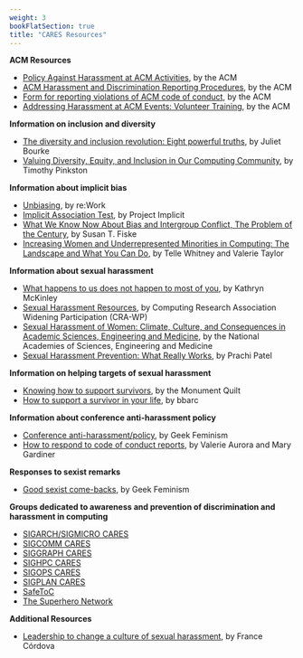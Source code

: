 ```yaml
---
weight: 3
bookFlatSection: true
title: "CARES Resources"
---
```


__ACM Resources__
* [Policy Against Harassment at ACM Activities](https://www.acm.org/special-interest-groups/volunteer-resources/officers-manual/policy-against-discrimination-and-harassment), by the ACM
* [ACM Harassment and Discrimination Reporting Procedures](https://www.acm.org/about-acm/reporting-unacceptable-behavior), by the ACM
* [Form for reporting violations of ACM code of conduct](https://services.acm.org/harass/harass.cfm), by the ACM
* [Addressing Harassment at ACM Events: Volunteer Training](https://youtu.be/jKfAAU2-qs0), by the ACM

__Information on inclusion and diversity__
* [The diversity and inclusion revolution: Eight powerful truths](https://urldefense.com/v3/__https:/www2.deloitte.com/us/en/insights/deloitte-review/issue-22/diversity-and-inclusion-at-work-eight-powerful-truths.html__;!!LIr3w8kk_Xxm!_b4N7uIztEGZI2NNVIfCL_fXdqGIoDproDX17-FkX9-josxIjI--5x1jDJJ_$), by Juliet Bourke
* [Valuing Diversity, Equity, and Inclusion in Our Computing Community](https://urldefense.com/v3/__https:/www.sigarch.org/valuing-diversity-equity-and-inclusion-in-our-computing-community/__;!!LIr3w8kk_Xxm!_b4N7uIztEGZI2NNVIfCL_fXdqGIoDproDX17-FkX9-josxIjI--5wykFZfN$), by Timothy Pinkston

__Information about implicit bias__
* [Unbiasing](https://rework.withgoogle.com/subjects/unbiasing/), by re:Work
* [Implicit Association Test](https://implicit.harvard.edu/implicit/takeatest.html), by Project Implicit
* [What We Know Now About Bias and Intergroup Conflict, The Problem of the Century](https://journals.sagepub.com/doi/10.1111/1467-8721.00183), by Susan T. Fiske
* [Increasing Women and Underrepresented Minorities in Computing: The Landscape and What You Can Do](https://www.computer.org/csdl/magazine/co/2018/10/mco2018100024/17D45X2fUFy), by Telle Whitney and Valerie Taylor

__Information about sexual harassment__
* [What happens to us does not happen to most of you](https://www.sigarch.org/what-happens-to-us-does-not-happen-to-most-of-you/), by Kathryn McKinley
* [Sexual Harassment Resources](https://cra.org/cra-wp/sexual-harassment/), by Computing Research Association Widening Participation (CRA-WP)
* [Sexual Harassment of Women: Climate, Culture, and Consequences in Academic Sciences, Engineering and Medicine](https://sites.nationalacademies.org/shstudy/index.htm), by the National Academies of Sciences, Engineering and Medicine
* [Sexual Harassment Prevention: What Really Works](https://spectrum.ieee.org/at-work/tech-careers/sexual-harassment-prevention-what-really-works), by Prachi Patel

__Information on helping targets of sexual harassment__
* [Knowing how to support survivors](https://themonumentquilt.org/supportingsurvivors.pdf), by the Monument Quilt
* [How to support a survivor in your life](https://barcc.org/help/someone/), by bbarc

__Information about conference anti-harassment policy__
* [Conference anti-harassment/policy](https://geekfeminism.wikia.org/wiki/Conference_anti-harassment/Policy), by Geek Feminism
* [How to respond to code of conduct reports](https://files.frameshiftconsulting.com/books/cocguide.pdf), by Valerie Aurora and Mary Gardiner

__Responses to sexist remarks__
* [Good sexist come-backs](https://geekfeminism.wikia.org/wiki/Good_sexism_comebacks), by Geek Feminism

__Groups dedicated to awareness and prevention of discrimination and harassment in computing__
* [SIGARCH/SIGMICRO CARES](https://www.sigarch.org/benefit/cares/)
* [SIGCOMM CARES](https://conferences.sigcomm.org/sigcomm/2018/policies.html)
* [SIGGRAPH CARES](https://www.siggraph.org/acm-siggraph-cares/)
* [SIGHPC CARES](https://www.sighpc.org/about/policies-and-guidelines/acm-sighpc-cares)
* [SIGOPS CARES](https://www.sigops.org/cares/)
* [SIGPLAN CARES](http://www.sigplan.org/Cares/)
* [SafeToC](http://safetoc.org/)
* [The Superhero Network](https://github.com/iyzhang/superhero-network)

__Additional Resources__
* [Leadership to change a culture of sexual harassment](https://science.sciencemag.org/content/sci/367/6485/1430.full.pdf), by France Córdova

